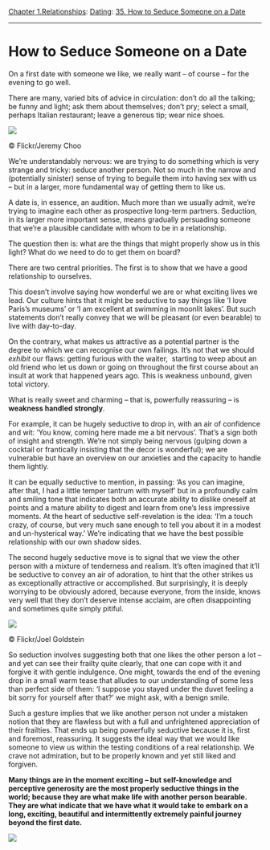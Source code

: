 [Chapter 1.Relationships](https://www.theschooloflife.com/thebookoflife/category/relationships/): [Dating](https://www.theschooloflife.com/thebookoflife/category/relationships/dating/): [35. How to Seduce Someone on a Date](https://www.theschooloflife.com/thebookoflife/how-to-seduce-someone-on-a-date/)

* * *

# How to Seduce Someone on a Date

On a first date with someone we like, we really want – of course – for the evening to go well.

There are many, varied bits of advice in circulation: don’t do all the talking; be funny and light; ask them about themselves; don’t pry; select a small, perhaps Italian restaurant; leave a generous tip; wear nice shoes.

 ![](https://www.theschooloflife.com/thebookoflife/wp-content/uploads/2017/02/5526196936_5afc1df28e_b.jpg)

© Flickr/Jeremy Choo

We’re understandably nervous: we are trying to do something which is very strange and tricky: seduce another person. Not so much in the narrow and (potentially sinister) sense of trying to beguile them into having sex with us – but in a larger, more fundamental way of getting them to like us.

A date is, in essence, an audition. Much more than we usually admit, we’re trying to imagine each other as prospective long-term partners. Seduction, in its larger more important sense, means gradually persuading someone that we’re a plausible candidate with whom to be in a relationship.

The question then is: what are the things that might properly show us in this light? What do we need to do to get them on board?

There are two central priorities. The first is to show that we have a good relationship to ourselves.

This doesn’t involve saying how wonderful we are or what exciting lives we lead. Our culture hints that it might be seductive to say things like ‘I love Paris’s museums’ or ‘I am excellent at swimming in moonlit lakes’. But such statements don’t really convey that we will be pleasant (or even bearable) to live with day-to-day.

On the contrary, what makes us attractive as a potential partner is the degree to which we can recognise our own failings. It’s not that we should _exhibit_ our flaws: getting furious with the waiter, &nbsp;starting to weep about an old friend who let us down or going on throughout the first course about an insult at work that happened years ago. This is weakness unbound, given total victory.

What is really sweet and charming – that is, powerfully reassuring – is **weakness handled strongly**.

For example, it can be hugely seductive to drop in, with an air of confidence and wit: ‘You know, coming here made me a bit nervous’. That’s a sign both of insight and strength. We’re not simply being nervous (gulping down a cocktail or frantically insisting that the decor is wonderful); we are vulnerable but have an overview on our anxieties and the capacity to handle them lightly.

It can be equally seductive to mention, in passing: ‘As you can imagine, after that, I had a little temper tantrum with myself’ but in a profoundly calm and smiling tone that indicates both an accurate ability to dislike oneself at points and a mature ability to digest and learn from one’s less impressive moments. At the heart of seductive self-revelation is the idea: ‘I’m a touch crazy, of course, but very much sane enough to tell you about it in a modest and un-hysterical way.’ We’re indicating that we have the best possible relationship with our own shadow sides.

The second hugely seductive move is to signal that we view the other person with a mixture of tenderness and realism. It’s often imagined that it’ll be seductive to convey an air of adoration, to hint that the other strikes us as exceptionally attractive or accomplished. But surprisingly, it is deeply worrying to be obviously adored, because everyone, from the inside, knows very well that they don’t deserve intense acclaim, are often disappointing and sometimes quite simply pitiful.

 ![](https://www.theschooloflife.com/thebookoflife/wp-content/uploads/2017/02/5831509222_ec29deaaaf_z.jpg)

© Flickr/Joel Goldstein

So seduction involves suggesting both that one likes the other person a lot – and yet can see their frailty quite clearly, that one can cope with it and forgive it with gentle indulgence. One might, towards the end of the evening drop in a small warm tease that alludes to our understanding of some less than perfect side of them: ‘I suppose you stayed under the duvet feeling a bit sorry for yourself after that?’ we might ask, with a benign smile.

Such a gesture implies that we like another person not under a mistaken notion that they are flawless but with a full and unfrightened appreciation of their frailties. That ends up being powerfully seductive because it is, first and foremost, reassuring. It suggests the ideal way that we would like someone to view us within the testing conditions of a real relationship. We crave not admiration, but to be properly known and yet still liked and forgiven.

**Many things are in the moment exciting – but self-knowledge and perceptive generosity are the most properly seductive things in the world; because they are what make life with another person bearable. They are what indicate that we have what it would take to embark on a long, exciting, beautiful and intermittently extremely painful journey beyond the first date.**

[![](https://img.youtube.com/vi/v9OdeEzon_0/0.jpg)](https://www.youtube.com/embed/v9OdeEzon_0?ecver=2 '')
